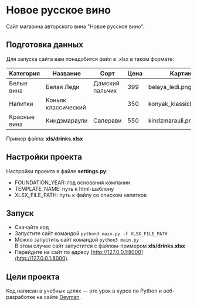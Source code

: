 # Новое русское вино

Сайт магазина авторского вина "Новое русское вино".

## Подготовка данных

Для запуска сайта вам понадобится файл в .xlsx в таком формате:

|  Категория | Название  | Сорт  | Цена  | Картинка  | Акция |
|---|---|---|---|---|---|
| Белые вина  | Белая Леди  | Дамский пальчик  | 399  | belaya_ledi.png | Выгодное предложение |
| Напитки  | Коньяк классический  | | 350 | konyak_klassicheskyi.png |   |
| Красные вина | Киндзмараули | Саперави | 550 | kindzmarauli.png  | Выгодное предложение |

Пример файла: <b>xls/drinks.xlsx</b>

## Настройки проекта

Настройки проекта в файле <b>settings.py</b>:
- FOUNDATION_YEAR: год основания компании
- TEMPLATE_NAME: путь к html-шаблону
- XLSX_FILE_PATH: путь к файлу со списком напитков

## Запуск

- Скачайте код
- Запустите сайт командой `python3 main.py -f XLSX_FILE_PATH`
- Можно запустить сайт командой `python3 main.py`<br> В этом случае сайт запустится с файлом-примером <b>
  xls/drinks.xlsx</b>
- Перейдите на сайт по адресу [http://127.0.0.1:8000](http://127.0.0.1:8000).

## Цели проекта

Код написан в учебных целях — это урок в курсе по Python и веб-разработке на сайте [Devman](https://dvmn.org).
